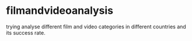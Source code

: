 # filmandvideoanalysis
trying analyse different film and video categories in different countries and its success rate.
